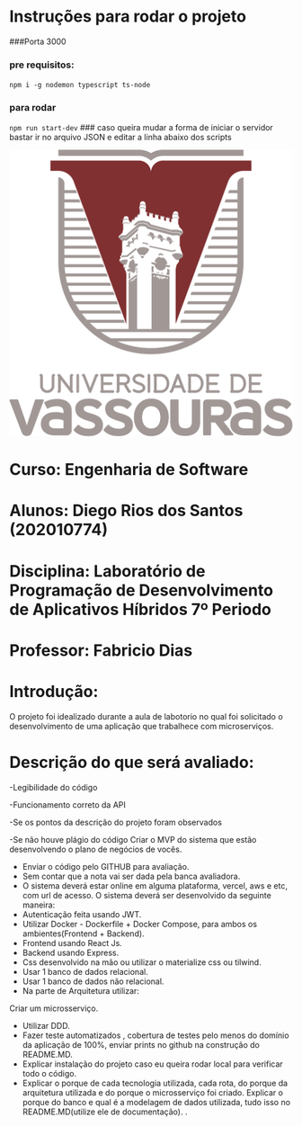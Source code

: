 # Instruções para rodar o projeto

###Porta 3000
### pre requisitos:
`npm i -g nodemon typescript ts-node`
### para rodar
`npm run start-dev` ### caso queira mudar a forma de iniciar o servidor bastar ir no arquivo JSON e editar a linha abaixo dos scripts

![alt text](https://github.com/DiegoWebwork/estrutura-de-dados/blob/main/universidade%20de%20vassouras%20Vertical.png)

# Curso: Engenharia de Software
# Alunos: Diego Rios dos Santos (202010774)
# Disciplina: Laboratório de Programação de Desenvolvimento de Aplicativos Híbridos 7º Periodo
# Professor: Fabricio Dias



# Introdução:
O projeto foi idealizado durante a aula de labotorio no qual foi solicitado o desenvolvimento de uma aplicação que trabalhece com microserviços.



# Descrição do que será avaliado:
 
 -Legibilidade do código
 
 -Funcionamento correto da API
 
 -Se os pontos da descrição do projeto foram observados
 
 -Se não houve plágio do código 
 Criar o MVP do sistema que estão desenvolvendo o plano de negócios de vocês.
- Enviar o código pelo GITHUB para avaliação.
- Sem contar que a nota vai ser dada pela banca avaliadora.
- O sistema deverá estar online em alguma plataforma, vercel, aws e etc, com url de acesso.
O sistema deverá ser desenvolvido da seguinte maneira:
- Autenticação feita usando JWT.
-  Utilizar Docker - Dockerfile + Docker Compose, para ambos os ambientes(Frontend + Backend).
- Frontend usando React Js.
-  Backend usando Express.
-  Css desenvolvido na mão ou utilizar o materialize css ou tilwind.
-  Usar 1 banco de dados relacional.
-  Usar 1 banco de dados não relacional.
-  Na parte de Arquitetura utilizar:

  Criar um microsserviço.
 - Utilizar DDD.
 - Fazer teste automatizados , cobertura de testes pelo menos do domínio da aplicação de 100%, enviar prints no github na construção do README.MD.
 - Explicar instalação do projeto caso eu queira rodar local para verificar todo o código.
 - Explicar o porque de cada tecnologia utilizada, cada rota, do porque da arquitetura utilizada e do porque o microsserviço foi criado. Explicar o porque do banco e qual é a modelagem de dados utilizada, tudo isso no README.MD(utilize ele de documentação).
.
